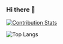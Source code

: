 ### Hi there 👋

[![Contribution Stats](https://github-contribution-stats.vercel.app/api/?username=LexionN)](https://github.com/LordDashMe/github-contribution-stats/)

![Top Langs](https://github-readme-stats.vercel.app/api/top-langs/?username=LexionN&exclude_repo=github-readme-stats,anuraghazra.github.io)


<!--
**LexionN/LexionN** is a ✨ _special_ ✨ repository because its `README.md` (this file) appears on your GitHub profile.

Here are some ideas to get you started:

- 🔭 I’m currently working on ...
- 🌱 I’m currently learning ...
- 👯 I’m looking to collaborate on ...
- 🤔 I’m looking for help with ...
- 💬 Ask me about ...
- 📫 How to reach me: ...
- 😄 Pronouns: ...
- ⚡ Fun fact: ...
-->
